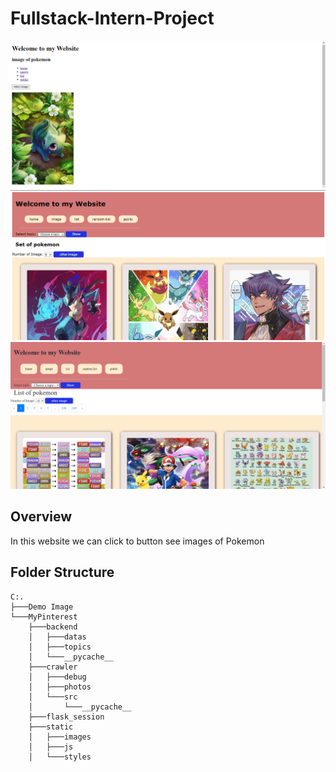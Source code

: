 # **Fullstack-Intern-Project**

![demo 1](/Demo%20Image/web_demo.png)
![demo 2](/Demo%20Image/verson_2.jpg)
![demo 3](/Demo%20Image/pagitnation.png)

## Overview

In this website we can click to button see images of Pokemon 

## Folder Structure
```
C:.
├───Demo Image
└───MyPinterest
    ├───backend
    │   ├───datas 
    │   ├───topics
    │   └───__pycache__
    ├───crawler
    │   ├───debug
    │   ├───photos
    │   └───src
    │       └───__pycache__
    ├───flask_session
    ├───static
    │   ├───images
    │   ├───js
    │   └───styles
